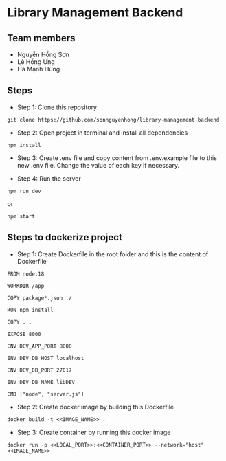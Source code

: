 # Library Management Backend

## Team members
- Nguyễn Hồng Sơn
- Lê Hồng Ưng
- Hà Mạnh Hùng

## Steps
- Step 1: Clone this repository
```
git clone https://github.com/sonnguyenhong/library-management-backend
```
- Step 2: Open project in terminal and install all dependencies
```
npm install 
```
- Step 3: Create .env file and copy content from .env.example file to this new .env file. Change the value of each key if necessary.

- Step 4: Run the server
```
npm run dev 
```
or
```
npm start
```

## Steps to dockerize project
- Step 1: Create Dockerfile in the root folder and this is the content of Dockerfile
```
FROM node:18

WORKDIR /app

COPY package*.json ./

RUN npm install

COPY . .

EXPOSE 8000

ENV DEV_APP_PORT 8000

ENV DEV_DB_HOST localhost

ENV DEV_DB_PORT 27017

ENV DEV_DB_NAME libDEV

CMD ["node", "server.js"]
```

- Step 2: Create docker image by building this Dockerfile 
```
docker build -t <<IMAGE_NAME>> .
```

- Step 3: Create container by running this docker image
```
docker run -p <<LOCAL_PORT>>:<<CONTAINER_PORT>> --network="host" <<IMAGE_NAME>>
```